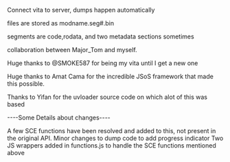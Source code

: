Connect vita to server, dumps happen automatically

files are stored as modname.seg#.bin 

segments are code,rodata, and two metadata sections sometimes




collaboration between Major_Tom and myself. 

Huge thanks to @SMOKE587 for being my vita until I get a new one

Huge thanks to Amat Cama for the incredible JSoS framework that made this possible.

Thanks to Yifan for the uvloader source code on which alot of this was based


----Some Details about changes----

 A few SCE functions have been resolved and added to this, not present in the original API.
 Minor changes to dump code to add progress indicator
 Two JS wrappers added in functions.js to handle the SCE functions mentioned above
 
 




